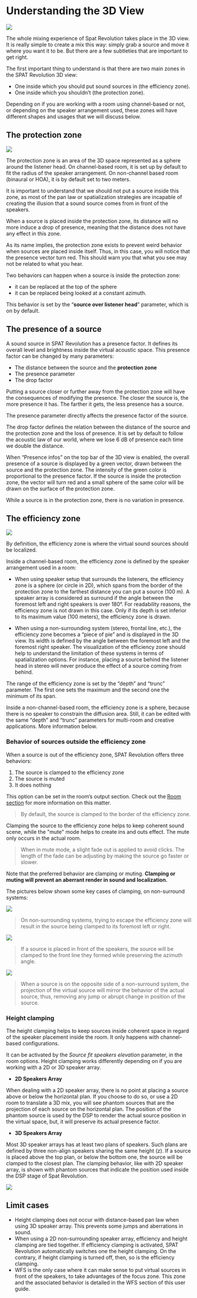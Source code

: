 # Understanding the 3D View

![](include/3DView.png)

The whole mixing experience of Spat Revolution takes place in the 3D view. It is really simple to create a mix this way: simply grab a source and move it where you want it to be. But there are a few subtleties that are important to get right.

The first important thing to understand is that there are two main zones in the SPAT Revolution 3D view:
+ One inside which you should put sound sources in (the efficiency zone).
+ One inside which you shouldn’t (the protection zone).

Depending on if you are working with a room using channel-based or not, or depending on the speaker arrangement used, these zones will have different shapes and usages that we will discuss below.

## The protection zone

![](include/3DView_ProtectionZone.png)

The protection zone is an area of the 3D space represented as a sphere around the listener head. On channel-based room, it is set up by default to fit the radius of the speaker arrangement. On non-channel based room (binaural or HOA), it is by default set to two meters.

It is important to understand that we should not put a source inside this zone, as most of the pan law or spatialization strategies are incapable of creating the illusion that a sound source comes from in front of the speakers.

When a source is placed inside the protection zone, its distance will no more induce a drop of presence, meaning that the distance does not have any effect in this zone.

As its name implies, the protection zone exists to prevent weird behavior when sources are placed inside itself. Thus, in this case, you will notice that the presence vector turn red. This should warn you that what you see may not be related to what you hear.

Two behaviors can happen when a source is inside the protection zone: 
- it can be replaced at the top of the sphere
- it can be replaced being looked at a constant azimuth. 
  
This behavior is set by the “**source over listener head**” parameter, which is on by default.

## The presence of a source

A sound source in SPAT Revolution has a presence factor. It defines its overall level and brightness inside the virtual acoustic space. This presence factor can be changed by many parameters:

- The distance between the source and the **protection zone**
- The presence parameter
- The drop factor

Putting a source closer or further away from the protection zone will have the consequences of modifying the presence. The closer the source is, the more presence it has. The farther it gets, the less presence has a source.

The presence parameter directly affects the presence factor of the source.

The drop factor defines the relation between the distance of the source and the protection zone and the loss of presence. It is set by default to follow the acoustic law of our world, where we lose 6 dB of presence each time we double the distance.

When “Presence infos” on the top bar of the 3D view is enabled, the overall presence of a source is displayed by a green vector, drawn between the source and the protection zone. The intensity of the green color is proportional to the presence factor. If the source is inside the protection zone, the vector will turn red and a small sphere of the same color will be drawn on the surface of the protection zone.

While a source is in the protection zone, there is no variation in presence.

## The efficiency zone

![](include/efficiencyZone.png)

<!--TO BE COMPLETED-->
By definition, the efficiency zone is where the virtual sound sources should be localized.

Inside a channel-based room, the efficiency zone is defined by the speaker arrangement used in a room:
+ When using speaker setup that surrounds the listeners, the efficiency zone is a sphere (or circle in 2D), which spans from the border of the protection zone to the farthest distance you can put a source (100 m). A speaker array is considered as surround if the angle between the foremost left and right speakers is over 180°. For readability reasons, the efficiency zone is not drawn in this case. Only if its depth is set inferior to its maximum value (100 meters), the efficiency zone is drawn.

+ When using a non-surrounding system (stereo, frontal line, etc.), the efficiency zone becomes a “piece of pie” and is displayed in the 3D view. Its width is defined by the angle between the foremost left and the foremost right speaker. The visualization of the efficiency zone should help to understand the limitation of these systems in terms of spatialization options. For instance, placing a source behind the listener head in stereo will never produce the effect of a source coming from behind.

The range of the efficiency zone is set by the “depth” and “trunc” parameter. The first one sets the maximum and the second one the minimum of its span.

Inside a non-channel-based room, the efficiency zone is a sphere, because there is no speaker to constrain the diffusion area. Still, it can be edited with the same “depth” and “trunc” parameters for multi-room and creative applications. More information below.

### Behavior of sources outside the efficiency zone

When a source is out of the efficiency zone, SPAT Revolution offers three behaviors:
1. The source is clamped to the efficiency zone
2. The source is muted
3. It does nothing

This option can be set in the room’s output section. Check out the [Room section](Spat_Environment_Room.md) for more information on this matter.

> By default, the source is clamped to the border of the efficiency zone.

Clamping the source to the efficiency zone helps to keep coherent sound scene, while the "mute" mode helps to create ins and outs effect. The mute only occurs in the actual room.

> When in mute mode, a slight fade out is applied to avoid clicks. The length of the fade can be adjusting by making the source go faster or slower.

Note that the preferred behavior are clamping or muting. **Clamping or muting will prevent an aberrant render in sound and localization.**

The pictures below shown some key cases of clamping, on non-surround systems: 

![](include/azimClamping.png)

> On non-surrounding systems, trying to escape the efficiency zone will result in the source being clamped to its foremost left or right.

![](include/frontClamping.png)

> If a source is placed in front of the speakers, the source will be clamped to the front line they formed while preserving the azimuth angle.

![](include/mirrorClamping.png)

> When a source is on the opposite side of a non-surround system, the projection of the virtual source will mirror the behavior of the actual source, thus, removing any jump or abrupt change in position of the source.

### Height clamping

The height clamping helps to keep sources inside coherent space in regard of the speaker placement inside the room. It only happens with channel-based configurations.

It can be activated by the *Source fit speakers elevation* parameter, in the room options. Height clamping works differently depending on if you are working with a 2D or 3D speaker array.

+ **2D Speakers Array**

When dealing with a 2D speaker array, there is no point at placing a source above or below the horizontal plan. If you choose to do so, or use a 2D room to translate a 3D mix, you will see phantom sources that are the projection of each source on the horizontal plan. The position of the phantom source is used by the DSP to render the actual source position in the virtual space, but, it will preserve its actual presence factor.

+ **3D Speakers Array**

Most 3D speaker arrays has at least two plans of speakers. Such plans are defined by three non-align speakers sharing the same height (z). If a source is placed above the top plan, or below the bottom one, the source will be clamped to the closest plan. The clamping behavior, like with 2D speaker array, is shown with phantom sources that indicate the position used inside the DSP stage of Spat Revolution.

![](include/3DView_TopChannels.png)

## Limit cases

+ Height clamping does not occur with distance-based pan law when using 3D speaker array. This prevents some jumps and aberrations in sound.
+ When using a 2D non-surrounding speaker array, efficiency and height clamping are tied together. If efficiency clamping is activated, SPAT Revolution automatically switches one the height clamping. On the contrary, if height clamping is turned off, then, so is the efficiency clamping.
+ WFS is the only case where it can make sense to put virtual sources in front of the speakers, to take advantages of the focus zone. This zone and the associated behavior is detailed in the WFS section of this user guide.